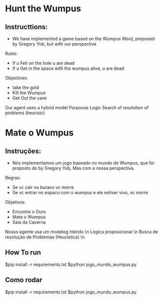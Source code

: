 # Hunt the Wumpus
## Instructtions:

* We have implemented a game based on the Wumpus Word, proposed by Gregory Yob, but with our perspective

Rules:
* If u Felt on the hole u are dead
* If u Get in the space with the wumpus alive, u are dead

Objectives:
* take the gold
* Kill the Wumpus
* Get Out the cave

Our agent uses a hybrid model 
Porpouse Logic
Search of resolution of problems (heuristc)


# Mate o Wumpus
## Instruções:

* Nós implementamos um jogo baseado no mundo de Wumpus, que foi proposto do by Gregory Yob, Mas com a nossa perspectiva.

Regras:
* Se vc cair no buraco vc morre
* Se vc entrar no espaco com o wumpus e ele estiver vivo, vc morre

Objetivos:
* Encontre o Ouro
* Mate o Wumpus
* Saia da Caverna

Nosso agente usa um modelog hibrido \n
Logica proposicional \n
Busca de resolução de Problemas (Heurística) \n

## How To run
$pip install -r requirements.txt
$python jogo_mundo_wumpus.py


## Como rodar

$pip install -r requirements.txt
$python jogo_mundo_wumpus.py
